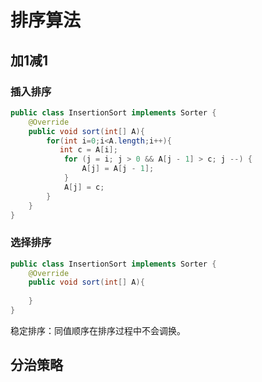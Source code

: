 # 排序算法

## 加1减1

### 插入排序
```java
public class InsertionSort implements Sorter {
    @Override
    public void sort(int[] A){
        for(int i=0;i<A.length;i++){
           int c = A[i];
            for (j = i; j > 0 && A[j - 1] > c; j --) {
                A[j] = A[j - 1];
            }
            A[j] = c;
        }
    }
}
```

### 选择排序
```java
public class InsertionSort implements Sorter {
    @Override
    public void sort(int[] A){
        
    }
}
```

稳定排序：同值顺序在排序过程中不会调换。



## 分治策略

